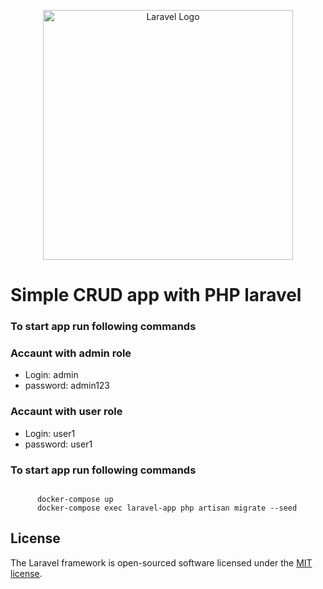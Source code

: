 <p align="center"><a href="https://laravel.com" target="_blank"><img src="https://raw.githubusercontent.com/laravel/art/master/logo-lockup/5%20SVG/2%20CMYK/1%20Full%20Color/laravel-logolockup-cmyk-red.svg" width="400" alt="Laravel Logo"></a></p>

<h1>Simple CRUD app with PHP laravel</h1>
<h3>To start app run following commands</h3>
<h3>Accaunt with admin role</h3>
<ul>
    <li>Login: admin</li>
    <li>password: admin123</li>
</ul>
<h3>Accaunt with user role</h3>
<ul>
    <li>Login: user1</li>
    <li>password: user1</li>
</ul>

<h3>To start app run following commands</h3>
<code>                                                                    
      docker-compose up                                                   
      docker-compose exec laravel-app php artisan migrate --seed                  
</code>

## License

The Laravel framework is open-sourced software licensed under the [MIT license](https://opensource.org/licenses/MIT).
